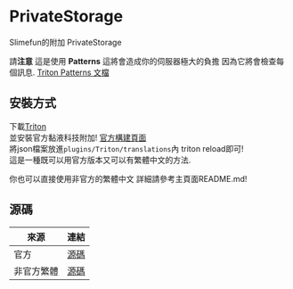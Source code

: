 # PrivateStorage

Slimefun的附加 PrivateStorage

請**注意** 
這是使用 **Patterns** 這將會造成你的伺服器極大的負擔
因為它將會檢查每個訊息. [Triton Patterns 文檔](https://triton.rexcantor64.com/concepts/patterns.html#using-the-feature)

## 安裝方式

下載[Triton](https://www.spigotmc.org/resources/triton-translate-your-server.30331/) <br>
並安裝官方黏液科技附加! [官方構建頁面](https://thebusybiscuit.github.io/builds/) <br>
將json檔案放進```plugins/Triton/translations```內 triton reload即可! <br>
這是一種既可以用官方版本又可以有繁體中文的方法.

你也可以直接使用非官方的繁體中文 詳細請參考主頁面README.md!

## 源碼

| 來源 | 連結 |
| ---- | ---- |
| 官方 | [源碼](https://github.com/TheBusyBiscuit/PrivateStorage) |
| 非官方繁體 | [源碼](https://github.com/xMikux/PrivateStorage) |
